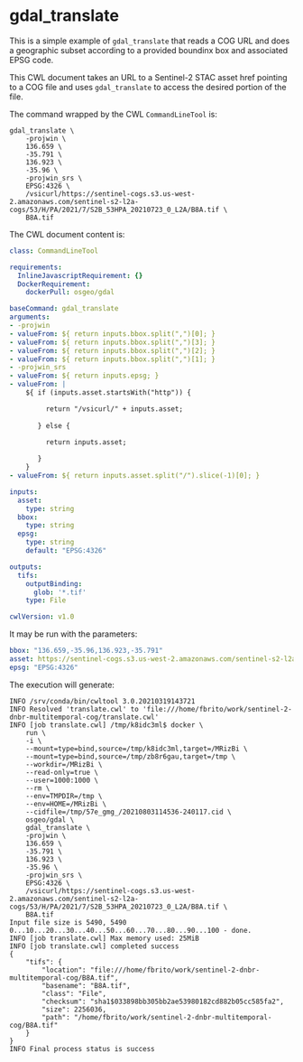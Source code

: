 # gdal_translate

This is a simple example of `gdal_translate` that reads a COG URL and does a geographic subset according to a provided boundinx box and associated EPSG code.

This CWL document takes an URL to a Sentinel-2 STAC asset href pointing to a COG file and uses `gdal_translate` to access the desired portion of the file.

The command wrapped by the CWL `CommandLineTool` is: 

```console
gdal_translate \
    -projwin \
    136.659 \
    -35.791 \
    136.923 \
    -35.96 \
    -projwin_srs \
    EPSG:4326 \
    /vsicurl/https://sentinel-cogs.s3.us-west-2.amazonaws.com/sentinel-s2-l2a-cogs/53/H/PA/2021/7/S2B_53HPA_20210723_0_L2A/B8A.tif \
    B8A.tif
```

The CWL document content is:

```yaml
class: CommandLineTool

requirements:
  InlineJavascriptRequirement: {}
  DockerRequirement: 
    dockerPull: osgeo/gdal

baseCommand: gdal_translate
arguments:
- -projwin 
- valueFrom: ${ return inputs.bbox.split(",")[0]; }
- valueFrom: ${ return inputs.bbox.split(",")[3]; }
- valueFrom: ${ return inputs.bbox.split(",")[2]; }
- valueFrom: ${ return inputs.bbox.split(",")[1]; }
- -projwin_srs
- valueFrom: ${ return inputs.epsg; }
- valueFrom: |
    ${ if (inputs.asset.startsWith("http")) {

         return "/vsicurl/" + inputs.asset; 
       
       } else { 
        
         return inputs.asset;

       } 
    }
- valueFrom: ${ return inputs.asset.split("/").slice(-1)[0]; }

inputs: 
  asset: 
    type: string
  bbox: 
    type: string
  epsg:
    type: string
    default: "EPSG:4326" 

outputs:
  tifs:
    outputBinding:
      glob: '*.tif'
    type: File

cwlVersion: v1.0
```

It may be run with the parameters:

```yaml
bbox: "136.659,-35.96,136.923,-35.791"
asset: https://sentinel-cogs.s3.us-west-2.amazonaws.com/sentinel-s2-l2a-cogs/53/H/PA/2021/7/S2B_53HPA_20210723_0_L2A/B8A.tif
epsg: "EPSG:4326"
```

The execution will generate:

```console
INFO /srv/conda/bin/cwltool 3.0.20210319143721
INFO Resolved 'translate.cwl' to 'file:///home/fbrito/work/sentinel-2-dnbr-multitemporal-cog/translate.cwl'
INFO [job translate.cwl] /tmp/k8idc3ml$ docker \
    run \
    -i \
    --mount=type=bind,source=/tmp/k8idc3ml,target=/MRizBi \
    --mount=type=bind,source=/tmp/zb8r6gau,target=/tmp \
    --workdir=/MRizBi \
    --read-only=true \
    --user=1000:1000 \
    --rm \
    --env=TMPDIR=/tmp \
    --env=HOME=/MRizBi \
    --cidfile=/tmp/57e_gmg_/20210803114536-240117.cid \
    osgeo/gdal \
    gdal_translate \
    -projwin \
    136.659 \
    -35.791 \
    136.923 \
    -35.96 \
    -projwin_srs \
    EPSG:4326 \
    /vsicurl/https://sentinel-cogs.s3.us-west-2.amazonaws.com/sentinel-s2-l2a-cogs/53/H/PA/2021/7/S2B_53HPA_20210723_0_L2A/B8A.tif \
    B8A.tif
Input file size is 5490, 5490
0...10...20...30...40...50...60...70...80...90...100 - done.
INFO [job translate.cwl] Max memory used: 25MiB
INFO [job translate.cwl] completed success
{
    "tifs": {
        "location": "file:///home/fbrito/work/sentinel-2-dnbr-multitemporal-cog/B8A.tif",
        "basename": "B8A.tif",
        "class": "File",
        "checksum": "sha1$033898bb305bb2ae53980182cd882b05cc585fa2",
        "size": 2256036,
        "path": "/home/fbrito/work/sentinel-2-dnbr-multitemporal-cog/B8A.tif"
    }
}
INFO Final process status is success
```